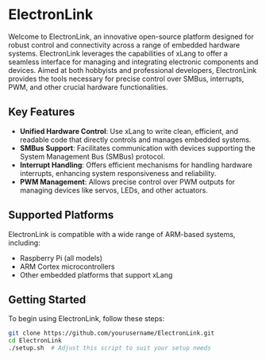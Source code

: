 # ElectronLink

Welcome to ElectronLink, an innovative open-source platform designed for robust control and connectivity across a range of embedded hardware systems. ElectronLink leverages the capabilities of xLang to offer a seamless interface for managing and integrating electronic components and devices. Aimed at both hobbyists and professional developers, ElectronLink provides the tools necessary for precise control over SMBus, interrupts, PWM, and other crucial hardware functionalities.

## Key Features

- **Unified Hardware Control**: Use xLang to write clean, efficient, and readable code that directly controls and manages embedded systems.
- **SMBus Support**: Facilitates communication with devices supporting the System Management Bus (SMBus) protocol.
- **Interrupt Handling**: Offers efficient mechanisms for handling hardware interrupts, enhancing system responsiveness and reliability.
- **PWM Management**: Allows precise control over PWM outputs for managing devices like servos, LEDs, and other actuators.

## Supported Platforms

ElectronLink is compatible with a wide range of ARM-based systems, including:

- Raspberry Pi (all models)
- ARM Cortex microcontrollers
- Other embedded platforms that support xLang

## Getting Started

To begin using ElectronLink, follow these steps:

```bash
git clone https://github.com/yourusername/ElectronLink.git
cd ElectronLink
./setup.sh  # Adjust this script to suit your setup needs
